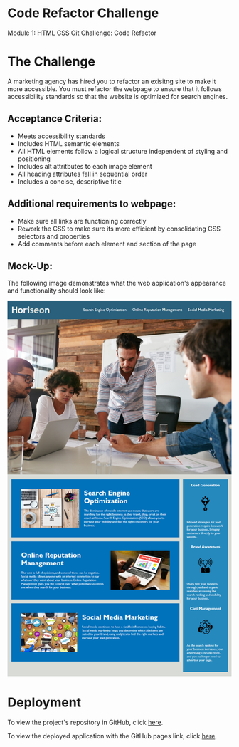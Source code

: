 # Code Refactor Challenge
Module 1: HTML CSS Git Challenge: Code Refactor

# The Challenge

A marketing agency has hired you to refactor an exisitng site to make it more accessible.
You must refactor the webpage to ensure that it follows accessibility standards so that the website is optimized
for search engines. 

## Acceptance Criteria: 
-   Meets accessibility standards
-   Includes HTML semantic elements 
-   All HTML elements follow a logical structure independent of styling and positioning
-   Includes alt attritbutes to each image element
-   All heading attributes fall in sequential order
-   Includes a concise, descriptive title

## Additional requirements to webpage: 
-   Make sure all links are functioning correctly
-   Rework the CSS to make sure its more efficient by consolidating CSS selectors and properties
-   Add comments before each element and section of the page 

## Mock-Up:

The following image demonstrates what the web application's appearance and functionality should look like:
 
![Mock up of web application's appearance and functionality](./develop/assets/images/mockup.png)

# Deployment


To view the project's repository in GitHub, click [here](https://github.com/kelcmitch97/1-code-refactor).

To view the deployed application with the GitHub pages link, click [here](https://kelcmitch97.github.io/1-code-refactor/).






